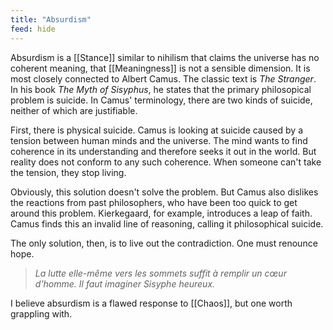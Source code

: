 ```yaml
---
title: "Absurdism"
feed: hide
---
```


Absurdism is a [[Stance]] similar to nihilism that claims the universe has no coherent meaning, that [[Meaningness]] is not a sensible dimension. It is most closely connected to Albert Camus. The classic text is _The Stranger_. In his book _The Myth of Sisyphus_, he states that the primary philosopical problem is suicide. In Camus' terminology, there are two kinds of suicide, neither of which are justifiable.

First, there is physical suicide. Camus is looking at suicide caused by a tension between human minds and the universe. The mind wants to find coherence in its understanding and therefore seeks it out in the world. But reality does not conform to any such coherence. When someone can't take the tension, they stop living.

Obviously, this solution doesn't solve the problem. But Camus also dislikes the reactions from  past philosophers, who have been too quick to get around this problem. Kierkegaard, for example, introduces a leap of faith. Camus finds this an invalid line of reasoning, calling it philosophical suicide.

The only solution, then, is to live out the contradiction. One must renounce hope. 

> _La lutte elle-même vers les sommets suffit à remplir un cœur d'homme. Il faut imaginer Sisyphe heureux._

I believe absurdism is a flawed response to [[Chaos]], but one worth grappling with.
